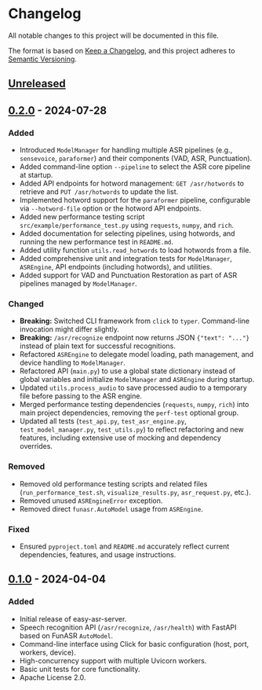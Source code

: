 # Changelog

All notable changes to this project will be documented in this file.

The format is based on [Keep a Changelog](https://keepachangelog.com/en/1.0.0/),
and this project adheres to [Semantic Versioning](https://semver.org/spec/v2.0.0.html).

## [Unreleased]

## [0.2.0] - 2024-07-28
### Added
- Introduced `ModelManager` for handling multiple ASR pipelines (e.g., `sensevoice`, `paraformer`) and their components (VAD, ASR, Punctuation).
- Added command-line option `--pipeline` to select the ASR core pipeline at startup.
- Added API endpoints for hotword management: `GET /asr/hotwords` to retrieve and `PUT /asr/hotwords` to update the list.
- Implemented hotword support for the `paraformer` pipeline, configurable via `--hotword-file` option or the hotword API endpoints.
- Added new performance testing script `src/example/performance_test.py` using `requests`, `numpy`, and `rich`.
- Added documentation for selecting pipelines, using hotwords, and running the new performance test in `README.md`.
- Added utility function `utils.read_hotwords` to load hotwords from a file.
- Added comprehensive unit and integration tests for `ModelManager`, `ASREngine`, API endpoints (including hotwords), and utilities.
- Added support for VAD and Punctuation Restoration as part of ASR pipelines managed by `ModelManager`.

### Changed
- **Breaking:** Switched CLI framework from `click` to `typer`. Command-line invocation might differ slightly.
- **Breaking:** `/asr/recognize` endpoint now returns JSON `{"text": "..."}` instead of plain text for successful recognitions.
- Refactored `ASREngine` to delegate model loading, path management, and device handling to `ModelManager`.
- Refactored API (`main.py`) to use a global state dictionary instead of global variables and initialize `ModelManager` and `ASREngine` during startup.
- Updated `utils.process_audio` to save processed audio to a temporary file before passing to the ASR engine.
- Merged performance testing dependencies (`requests`, `numpy`, `rich`) into main project dependencies, removing the `perf-test` optional group.
- Updated all tests (`test_api.py`, `test_asr_engine.py`, `test_model_manager.py`, `test_utils.py`) to reflect refactoring and new features, including extensive use of mocking and dependency overrides.

### Removed
- Removed old performance testing scripts and related files (`run_performance_test.sh`, `visualize_results.py`, `asr_request.py`, etc.).
- Removed unused `ASREngineError` exception.
- Removed direct `funasr.AutoModel` usage from `ASREngine`.

### Fixed
- Ensured `pyproject.toml` and `README.md` accurately reflect current dependencies, features, and usage instructions.

## [0.1.0] - 2024-04-04
### Added
- Initial release of easy-asr-server.
- Speech recognition API (`/asr/recognize`, `/asr/health`) with FastAPI based on FunASR `AutoModel`.
- Command-line interface using Click for basic configuration (host, port, workers, device).
- High-concurrency support with multiple Uvicorn workers.
- Basic unit tests for core functionality.
- Apache License 2.0.

[Unreleased]: https://github.com/3rd-Musketeer/easy-asr-server/compare/v0.2.0...HEAD
[0.2.0]: https://github.com/3rd-Musketeer/easy-asr-server/compare/v0.1.0...v0.2.0
[0.1.0]: https://github.com/3rd-Musketeer/easy-asr-server/releases/tag/v0.1.0 